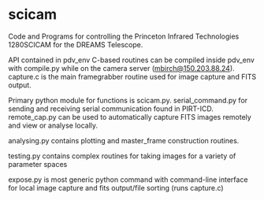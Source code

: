 # scicam

Code and Programs for controlling the Princeton Infrared Technologies 1280SCICAM for the DREAMS Telescope.

API contained in pdv_env
C-based routines can be compiled inside pdv_env with compile.py while on the camera server (mbirch@150.203.88.24).
capture.c is the main framegrabber routine used for image capture and FITS output.

Primary python module for functions is scicam.py.
serial_command.py for sending and receiving serial communication found in PIRT-ICD. 
remote_cap.py can be used to automatically capture FITS images remotely and view or analyse locally.

analysing.py contains plotting and master_frame construction routines.

testing.py contains complex routines for taking images for a variety of parameter spaces

expose.py is most generic python command with command-line interface for local image capture and fits output/file sorting (runs capture.c)

